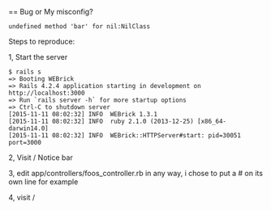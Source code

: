 
== Bug or My misconfig?

`undefined method 'bar' for nil:NilClass`

Steps to reproduce:

1, Start the server

```
$ rails s
=> Booting WEBrick
=> Rails 4.2.4 application starting in development on http://localhost:3000
=> Run `rails server -h` for more startup options
=> Ctrl-C to shutdown server
[2015-11-11 08:02:32] INFO  WEBrick 1.3.1
[2015-11-11 08:02:32] INFO  ruby 2.1.0 (2013-12-25) [x86_64-darwin14.0]
[2015-11-11 08:02:32] INFO  WEBrick::HTTPServer#start: pid=30051 port=3000
```
2, Visit /
Notice bar

3, edit app/controllers/foos_controller.rb in any way, i chose to put a # on its own line for example

4, visit /
